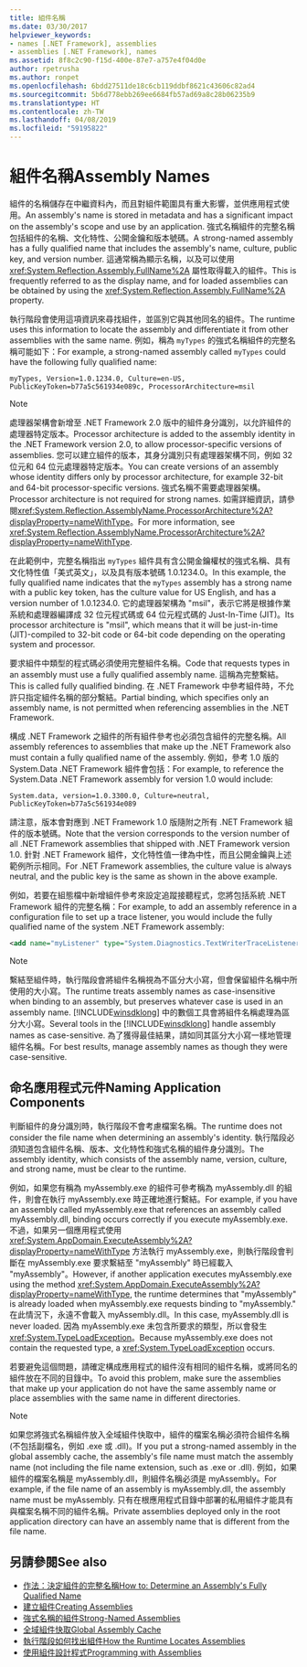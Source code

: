 ```yaml
---
title: 組件名稱
ms.date: 03/30/2017
helpviewer_keywords:
- names [.NET Framework], assemblies
- assemblies [.NET Framework], names
ms.assetid: 8f8c2c90-f15d-400e-87e7-a757e4f04d0e
author: rpetrusha
ms.author: ronpet
ms.openlocfilehash: 6bdd27511de18c6cb119ddbf8621c43606c82ad4
ms.sourcegitcommit: 5b6d778ebb269ee6684fb57ad69a8c28b06235b9
ms.translationtype: HT
ms.contentlocale: zh-TW
ms.lasthandoff: 04/08/2019
ms.locfileid: "59195822"
---
```

# <a name="assembly-names"></a><span data-ttu-id="b6d8d-102">組件名稱</span><span class="sxs-lookup"><span data-stu-id="b6d8d-102">Assembly Names</span></span>
<span data-ttu-id="b6d8d-103">組件的名稱儲存在中繼資料內，而且對組件範圍具有重大影響，並供應用程式使用。</span><span class="sxs-lookup"><span data-stu-id="b6d8d-103">An assembly's name is stored in metadata and has a significant impact on the assembly's scope and use by an application.</span></span> <span data-ttu-id="b6d8d-104">強式名稱組件的完整名稱包括組件的名稱、文化特性、公開金鑰和版本號碼。</span><span class="sxs-lookup"><span data-stu-id="b6d8d-104">A strong-named assembly has a fully qualified name that includes the assembly's name, culture, public key, and version number.</span></span> <span data-ttu-id="b6d8d-105">這通常稱為顯示名稱，以及可以使用 <xref:System.Reflection.Assembly.FullName%2A> 屬性取得載入的組件。</span><span class="sxs-lookup"><span data-stu-id="b6d8d-105">This is frequently referred to as the display name, and for loaded assemblies can be obtained by using the <xref:System.Reflection.Assembly.FullName%2A> property.</span></span>  
  
 <span data-ttu-id="b6d8d-106">執行階段會使用這項資訊來尋找組件，並區別它與其他同名的組件。</span><span class="sxs-lookup"><span data-stu-id="b6d8d-106">The runtime uses this information to locate the assembly and differentiate it from other assemblies with the same name.</span></span> <span data-ttu-id="b6d8d-107">例如，稱為 `myTypes` 的強式名稱組件的完整名稱可能如下：</span><span class="sxs-lookup"><span data-stu-id="b6d8d-107">For example, a strong-named assembly called `myTypes` could have the following fully qualified name:</span></span>  
  
```  
myTypes, Version=1.0.1234.0, Culture=en-US, PublicKeyToken=b77a5c561934e089c, ProcessorArchitecture=msil  
```  
  
> [!NOTE]
>  <span data-ttu-id="b6d8d-108">處理器架構會新增至 .NET Framework 2.0 版中的組件身分識別，以允許組件的處理器特定版本。</span><span class="sxs-lookup"><span data-stu-id="b6d8d-108">Processor architecture is added to the assembly identity in the .NET Framework version 2.0, to allow processor-specific versions of assemblies.</span></span> <span data-ttu-id="b6d8d-109">您可以建立組件的版本，其身分識別只有處理器架構不同，例如 32 位元和 64 位元處理器特定版本。</span><span class="sxs-lookup"><span data-stu-id="b6d8d-109">You can create versions of an assembly whose identity differs only by processor architecture, for example 32-bit and 64-bit processor-specific versions.</span></span> <span data-ttu-id="b6d8d-110">強式名稱不需要處理器架構。</span><span class="sxs-lookup"><span data-stu-id="b6d8d-110">Processor architecture is not required for strong names.</span></span> <span data-ttu-id="b6d8d-111">如需詳細資訊，請參閱<xref:System.Reflection.AssemblyName.ProcessorArchitecture%2A?displayProperty=nameWithType>。</span><span class="sxs-lookup"><span data-stu-id="b6d8d-111">For more information, see <xref:System.Reflection.AssemblyName.ProcessorArchitecture%2A?displayProperty=nameWithType>.</span></span>  
  
 <span data-ttu-id="b6d8d-112">在此範例中，完整名稱指出 `myTypes` 組件具有含公開金鑰權杖的強式名稱、具有文化特性值「美式英文」，以及具有版本號碼 1.0.1234.0。</span><span class="sxs-lookup"><span data-stu-id="b6d8d-112">In this example, the fully qualified name indicates that the `myTypes` assembly has a strong name with a public key token, has the culture value for US English, and has a version number of 1.0.1234.0.</span></span> <span data-ttu-id="b6d8d-113">它的處理器架構為 "msil"，表示它將是根據作業系統和處理器編譯成 32 位元程式碼或 64 位元程式碼的 Just-In-Time (JIT)。</span><span class="sxs-lookup"><span data-stu-id="b6d8d-113">Its processor architecture is "msil", which means that it will be just-in-time (JIT)-compiled to 32-bit code or 64-bit code depending on the operating system and processor.</span></span>  
  
 <span data-ttu-id="b6d8d-114">要求組件中類型的程式碼必須使用完整組件名稱。</span><span class="sxs-lookup"><span data-stu-id="b6d8d-114">Code that requests types in an assembly must use a fully qualified assembly name.</span></span> <span data-ttu-id="b6d8d-115">這稱為完整繫結。</span><span class="sxs-lookup"><span data-stu-id="b6d8d-115">This is called fully qualified binding.</span></span> <span data-ttu-id="b6d8d-116">在 .NET Framework 中參考組件時，不允許只指定組件名稱的部分繫結。</span><span class="sxs-lookup"><span data-stu-id="b6d8d-116">Partial binding, which specifies only an assembly name, is not permitted when referencing assemblies in the .NET Framework.</span></span>  
  
 <span data-ttu-id="b6d8d-117">構成 .NET Framework 之組件的所有組件參考也必須包含組件的完整名稱。</span><span class="sxs-lookup"><span data-stu-id="b6d8d-117">All assembly references to assemblies that make up the .NET Framework also must contain a fully qualified name of the assembly.</span></span> <span data-ttu-id="b6d8d-118">例如，參考 1.0 版的 System.Data .NET Framework 組件會包括：</span><span class="sxs-lookup"><span data-stu-id="b6d8d-118">For example, to reference the System.Data .NET Framework assembly for version 1.0 would include:</span></span>  
  
```  
System.data, version=1.0.3300.0, Culture=neutral, PublicKeyToken=b77a5c561934e089  
```  
  
 <span data-ttu-id="b6d8d-119">請注意，版本會對應到 .NET Framework 1.0 版隨附之所有 .NET Framework 組件的版本號碼。</span><span class="sxs-lookup"><span data-stu-id="b6d8d-119">Note that the version corresponds to the version number of all .NET Framework assemblies that shipped with .NET Framework version 1.0.</span></span> <span data-ttu-id="b6d8d-120">針對 .NET Framework 組件，文化特性值一律為中性，而且公開金鑰與上述範例所示相同。</span><span class="sxs-lookup"><span data-stu-id="b6d8d-120">For .NET Framework assemblies, the culture value is always neutral, and the public key is the same as shown in the above example.</span></span>  
  
 <span data-ttu-id="b6d8d-121">例如，若要在組態檔中新增組件參考來設定追蹤接聽程式，您將包括系統 .NET Framework 組件的完整名稱：</span><span class="sxs-lookup"><span data-stu-id="b6d8d-121">For example, to add an assembly reference in a configuration file to set up a trace listener, you would include the fully qualified name of the system .NET Framework assembly:</span></span>  
  
```xml  
<add name="myListener" type="System.Diagnostics.TextWriterTraceListener, System, Version=1.0.3300.0, Culture=neutral, PublicKeyToken=b77a5c561934e089" initializeData="c:\myListener.log" />  
```  
  
> [!NOTE]
>  <span data-ttu-id="b6d8d-122">繫結至組件時，執行階段會將組件名稱視為不區分大小寫，但會保留組件名稱中所使用的大小寫。</span><span class="sxs-lookup"><span data-stu-id="b6d8d-122">The runtime treats assembly names as case-insensitive when binding to an assembly, but preserves whatever case is used in an assembly name.</span></span> <span data-ttu-id="b6d8d-123">[!INCLUDE[winsdklong](../../../includes/winsdklong-md.md)] 中的數個工具會將組件名稱處理為區分大小寫。</span><span class="sxs-lookup"><span data-stu-id="b6d8d-123">Several tools in the [!INCLUDE[winsdklong](../../../includes/winsdklong-md.md)] handle assembly names as case-sensitive.</span></span> <span data-ttu-id="b6d8d-124">為了獲得最佳結果，請如同其區分大小寫一樣地管理組件名稱。</span><span class="sxs-lookup"><span data-stu-id="b6d8d-124">For best results, manage assembly names as though they were case-sensitive.</span></span>  
  
## <a name="naming-application-components"></a><span data-ttu-id="b6d8d-125">命名應用程式元件</span><span class="sxs-lookup"><span data-stu-id="b6d8d-125">Naming Application Components</span></span>  
 <span data-ttu-id="b6d8d-126">判斷組件的身分識別時，執行階段不會考慮檔案名稱。</span><span class="sxs-lookup"><span data-stu-id="b6d8d-126">The runtime does not consider the file name when determining an assembly's identity.</span></span> <span data-ttu-id="b6d8d-127">執行階段必須知道包含組件名稱、版本、文化特性和強式名稱的組件身分識別。</span><span class="sxs-lookup"><span data-stu-id="b6d8d-127">The assembly identity, which consists of the assembly name, version, culture, and strong name, must be clear to the runtime.</span></span>  
  
 <span data-ttu-id="b6d8d-128">例如，如果您有稱為 myAssembly.exe 的組件可參考稱為 myAssembly.dll 的組件，則會在執行 myAssembly.exe 時正確地進行繫結。</span><span class="sxs-lookup"><span data-stu-id="b6d8d-128">For example, if you have an assembly called myAssembly.exe that references an assembly called myAssembly.dll, binding occurs correctly if you execute myAssembly.exe.</span></span> <span data-ttu-id="b6d8d-129">不過，如果另一個應用程式使用 <xref:System.AppDomain.ExecuteAssembly%2A?displayProperty=nameWithType> 方法執行 myAssembly.exe，則執行階段會判斷在 myAssembly.exe 要求繫結至 "myAssembly" 時已經載入 "myAssembly"。</span><span class="sxs-lookup"><span data-stu-id="b6d8d-129">However, if another application executes myAssembly.exe using the method <xref:System.AppDomain.ExecuteAssembly%2A?displayProperty=nameWithType>, the runtime determines that "myAssembly" is already loaded when myAssembly.exe requests binding to "myAssembly."</span></span> <span data-ttu-id="b6d8d-130">在此情況下，永遠不會載入 myAssembly.dll。</span><span class="sxs-lookup"><span data-stu-id="b6d8d-130">In this case, myAssembly.dll is never loaded.</span></span> <span data-ttu-id="b6d8d-131">因為 myAssembly.exe 未包含所要求的類型，所以會發生 <xref:System.TypeLoadException>。</span><span class="sxs-lookup"><span data-stu-id="b6d8d-131">Because myAssembly.exe does not contain the requested type, a <xref:System.TypeLoadException> occurs.</span></span>  
  
 <span data-ttu-id="b6d8d-132">若要避免這個問題，請確定構成應用程式的組件沒有相同的組件名稱，或將同名的組件放在不同的目錄中。</span><span class="sxs-lookup"><span data-stu-id="b6d8d-132">To avoid this problem, make sure the assemblies that make up your application do not have the same assembly name or place assemblies with the same name in different directories.</span></span>  
  
> [!NOTE]
>  <span data-ttu-id="b6d8d-133">如果您將強式名稱組件放入全域組件快取中，組件的檔案名稱必須符合組件名稱 (不包括副檔名，例如 .exe 或 .dll)。</span><span class="sxs-lookup"><span data-stu-id="b6d8d-133">If you put a strong-named assembly in the global assembly cache, the assembly's file name must match the assembly name (not including the file name extension, such as .exe or .dll).</span></span> <span data-ttu-id="b6d8d-134">例如，如果組件的檔案名稱是 myAssembly.dll，則組件名稱必須是 myAssembly。</span><span class="sxs-lookup"><span data-stu-id="b6d8d-134">For example, if the file name of an assembly is myAssembly.dll, the assembly name must be myAssembly.</span></span> <span data-ttu-id="b6d8d-135">只有在根應用程式目錄中部署的私用組件才能具有與檔案名稱不同的組件名稱。</span><span class="sxs-lookup"><span data-stu-id="b6d8d-135">Private assemblies deployed only in the root application directory can have an assembly name that is different from the file name.</span></span>  
  
## <a name="see-also"></a><span data-ttu-id="b6d8d-136">另請參閱</span><span class="sxs-lookup"><span data-stu-id="b6d8d-136">See also</span></span>

- [<span data-ttu-id="b6d8d-137">作法：決定組件的完整名稱</span><span class="sxs-lookup"><span data-stu-id="b6d8d-137">How to: Determine an Assembly's Fully Qualified Name</span></span>](../../../docs/framework/app-domains/how-to-determine-assembly-fully-qualified-name.md)
- [<span data-ttu-id="b6d8d-138">建立組件</span><span class="sxs-lookup"><span data-stu-id="b6d8d-138">Creating Assemblies</span></span>](../../../docs/framework/app-domains/create-assemblies.md)
- [<span data-ttu-id="b6d8d-139">強式名稱的組件</span><span class="sxs-lookup"><span data-stu-id="b6d8d-139">Strong-Named Assemblies</span></span>](../../../docs/framework/app-domains/strong-named-assemblies.md)
- [<span data-ttu-id="b6d8d-140">全域組件快取</span><span class="sxs-lookup"><span data-stu-id="b6d8d-140">Global Assembly Cache</span></span>](../../../docs/framework/app-domains/gac.md)
- [<span data-ttu-id="b6d8d-141">執行階段如何找出組件</span><span class="sxs-lookup"><span data-stu-id="b6d8d-141">How the Runtime Locates Assemblies</span></span>](../../../docs/framework/deployment/how-the-runtime-locates-assemblies.md)
- [<span data-ttu-id="b6d8d-142">使用組件設計程式</span><span class="sxs-lookup"><span data-stu-id="b6d8d-142">Programming with Assemblies</span></span>](../../../docs/framework/app-domains/programming-with-assemblies.md)

